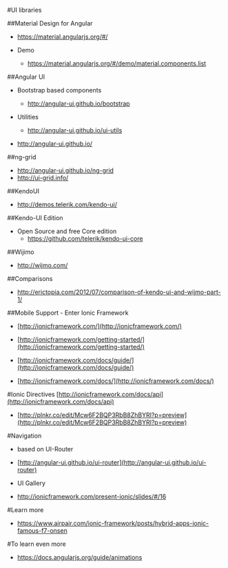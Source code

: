 #UI libraries

##Material Design for Angular
* https://material.angularjs.org/#/

* Demo
  * https://material.angularjs.org/#/demo/material.components.list



##Angular UI
* Bootstrap based components
  * http://angular-ui.github.io/bootstrap

* Utilities
  * http://angular-ui.github.io/ui-utils

* http://angular-ui.github.io/



##ng-grid
* http://angular-ui.github.io/ng-grid
* http://ui-grid.info/



##KendoUI
* http://demos.telerik.com/kendo-ui/



##Kendo-UI Edition
* Open Source and free Core edition
  * https://github.com/telerik/kendo-ui-core



##Wijimo
* http://wijmo.com/



##Comparisons
* http://erictopia.com/2012/07/comparison-of-kendo-ui-and-wijmo-part-1/



##Mobile Support - Enter Ionic Framework
* [http://ionicframework.com/](http://ionicframework.com/)
* [http://ionicframework.com/getting-started/](http://ionicframework.com/getting-started/)
* [http://ionicframework.com/docs/guide/](http://ionicframework.com/docs/guide/)

* [http://ionicframework.com/docs/](http://ionicframework.com/docs/)


#Ionic Directives
[http://ionicframework.com/docs/api](http://ionicframework.com/docs/api)

* [http://plnkr.co/edit/Mcw6F2BQP3RbB8ZhBYRl?p=preview](http://plnkr.co/edit/Mcw6F2BQP3RbB8ZhBYRl?p=preview)



#Navigation
* based on UI-Router
* [http://angular-ui.github.io/ui-router](http://angular-ui.github.io/ui-router)

* UI Gallery
* [http://ionicframework.com/present-ionic/slides/#/16 ](http://ionicframework.com/present-ionic/slides/#/16 )



#Learn more
* https://www.airpair.com/ionic-framework/posts/hybrid-apps-ionic-famous-f7-onsen



#To learn even more
* https://docs.angularjs.org/guide/animations
